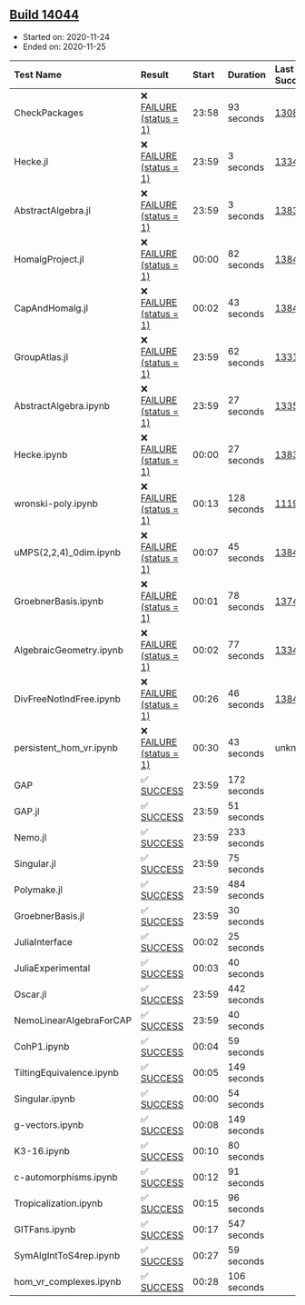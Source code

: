 ## [Build 14044](https://oscarci.mathematik.uni-kl.de/job/oscar/14044/)

* Started on: 2020-11-24
* Ended on: 2020-11-25

| Test Name    | Result | Start | Duration | Last Success | First Failure |
|:-------------|:-------|:------|:---------|:-------------|:--------------|
| CheckPackages | ❌ [FAILURE (status = 1)](https://oscarci.mathematik.uni-kl.de/job/oscar/14044/artifact/logs/build-14044/CheckPackages.log) | 23:58 | 93 seconds | [13085](https://oscarci.mathematik.uni-kl.de/job/oscar/13085/) | [13086](https://oscarci.mathematik.uni-kl.de/job/oscar/13086/) |
| Hecke.jl | ❌ [FAILURE (status = 1)](https://oscarci.mathematik.uni-kl.de/job/oscar/14044/artifact/logs/build-14044/Hecke.jl.log) | 23:59 | 3 seconds | [13341](https://oscarci.mathematik.uni-kl.de/job/oscar/13341/) | [13342](https://oscarci.mathematik.uni-kl.de/job/oscar/13342/) |
| AbstractAlgebra.jl | ❌ [FAILURE (status = 1)](https://oscarci.mathematik.uni-kl.de/job/oscar/14044/artifact/logs/build-14044/AbstractAlgebra.jl.log) | 23:59 | 3 seconds | [13837](https://oscarci.mathematik.uni-kl.de/job/oscar/13837/) | [13838](https://oscarci.mathematik.uni-kl.de/job/oscar/13838/) |
| HomalgProject.jl | ❌ [FAILURE (status = 1)](https://oscarci.mathematik.uni-kl.de/job/oscar/14044/artifact/logs/build-14044/HomalgProject.jl.log) | 00:00 | 82 seconds | [13845](https://oscarci.mathematik.uni-kl.de/job/oscar/13845/) | [13846](https://oscarci.mathematik.uni-kl.de/job/oscar/13846/) |
| CapAndHomalg.jl | ❌ [FAILURE (status = 1)](https://oscarci.mathematik.uni-kl.de/job/oscar/14044/artifact/logs/build-14044/CapAndHomalg.jl.log) | 00:02 | 43 seconds | [13845](https://oscarci.mathematik.uni-kl.de/job/oscar/13845/) | [13846](https://oscarci.mathematik.uni-kl.de/job/oscar/13846/) |
| GroupAtlas.jl | ❌ [FAILURE (status = 1)](https://oscarci.mathematik.uni-kl.de/job/oscar/14044/artifact/logs/build-14044/GroupAtlas.jl.log) | 23:59 | 62 seconds | [13311](https://oscarci.mathematik.uni-kl.de/job/oscar/13311/) | [13312](https://oscarci.mathematik.uni-kl.de/job/oscar/13312/) |
| AbstractAlgebra.ipynb | ❌ [FAILURE (status = 1)](https://oscarci.mathematik.uni-kl.de/job/oscar/14044/artifact/logs/build-14044/AbstractAlgebra.ipynb.log) | 23:59 | 27 seconds | [13355](https://oscarci.mathematik.uni-kl.de/job/oscar/13355/) | [13356](https://oscarci.mathematik.uni-kl.de/job/oscar/13356/) |
| Hecke.ipynb | ❌ [FAILURE (status = 1)](https://oscarci.mathematik.uni-kl.de/job/oscar/14044/artifact/logs/build-14044/Hecke.ipynb.log) | 00:00 | 27 seconds | [13837](https://oscarci.mathematik.uni-kl.de/job/oscar/13837/) | [13838](https://oscarci.mathematik.uni-kl.de/job/oscar/13838/) |
| wronski-poly.ipynb | ❌ [FAILURE (status = 1)](https://oscarci.mathematik.uni-kl.de/job/oscar/14044/artifact/logs/build-14044/wronski-poly.ipynb.log) | 00:13 | 128 seconds | [11192](https://oscarci.mathematik.uni-kl.de/job/oscar/11192/) | [11193](https://oscarci.mathematik.uni-kl.de/job/oscar/11193/) |
| uMPS(2,2,4)_0dim.ipynb | ❌ [FAILURE (status = 1)](https://oscarci.mathematik.uni-kl.de/job/oscar/14044/artifact/logs/build-14044/uMPS-2-2-4-_0dim.ipynb.log) | 00:07 | 45 seconds | [13841](https://oscarci.mathematik.uni-kl.de/job/oscar/13841/) | [13842](https://oscarci.mathematik.uni-kl.de/job/oscar/13842/) |
| GroebnerBasis.ipynb | ❌ [FAILURE (status = 1)](https://oscarci.mathematik.uni-kl.de/job/oscar/14044/artifact/logs/build-14044/GroebnerBasis.ipynb.log) | 00:01 | 78 seconds | [13748](https://oscarci.mathematik.uni-kl.de/job/oscar/13748/) | [13749](https://oscarci.mathematik.uni-kl.de/job/oscar/13749/) |
| AlgebraicGeometry.ipynb | ❌ [FAILURE (status = 1)](https://oscarci.mathematik.uni-kl.de/job/oscar/14044/artifact/logs/build-14044/AlgebraicGeometry.ipynb.log) | 00:02 | 77 seconds | [13341](https://oscarci.mathematik.uni-kl.de/job/oscar/13341/) | [13342](https://oscarci.mathematik.uni-kl.de/job/oscar/13342/) |
| DivFreeNotIndFree.ipynb | ❌ [FAILURE (status = 1)](https://oscarci.mathematik.uni-kl.de/job/oscar/14044/artifact/logs/build-14044/DivFreeNotIndFree.ipynb.log) | 00:26 | 46 seconds | [13845](https://oscarci.mathematik.uni-kl.de/job/oscar/13845/) | [13846](https://oscarci.mathematik.uni-kl.de/job/oscar/13846/) |
| persistent_hom_vr.ipynb | ❌ [FAILURE (status = 1)](https://oscarci.mathematik.uni-kl.de/job/oscar/14044/artifact/logs/build-14044/persistent_hom_vr.ipynb.log) | 00:30 | 43 seconds | unknown | unknown |
| GAP | ✅ [SUCCESS](https://oscarci.mathematik.uni-kl.de/job/oscar/14044/artifact/logs/build-14044/GAP.log) | 23:59 | 172 seconds |  |  |
| GAP.jl | ✅ [SUCCESS](https://oscarci.mathematik.uni-kl.de/job/oscar/14044/artifact/logs/build-14044/GAP.jl.log) | 23:59 | 51 seconds |  |  |
| Nemo.jl | ✅ [SUCCESS](https://oscarci.mathematik.uni-kl.de/job/oscar/14044/artifact/logs/build-14044/Nemo.jl.log) | 23:59 | 233 seconds |  |  |
| Singular.jl | ✅ [SUCCESS](https://oscarci.mathematik.uni-kl.de/job/oscar/14044/artifact/logs/build-14044/Singular.jl.log) | 23:59 | 75 seconds |  |  |
| Polymake.jl | ✅ [SUCCESS](https://oscarci.mathematik.uni-kl.de/job/oscar/14044/artifact/logs/build-14044/Polymake.jl.log) | 23:59 | 484 seconds |  |  |
| GroebnerBasis.jl | ✅ [SUCCESS](https://oscarci.mathematik.uni-kl.de/job/oscar/14044/artifact/logs/build-14044/GroebnerBasis.jl.log) | 23:59 | 30 seconds |  |  |
| JuliaInterface | ✅ [SUCCESS](https://oscarci.mathematik.uni-kl.de/job/oscar/14044/artifact/logs/build-14044/JuliaInterface.log) | 00:02 | 25 seconds |  |  |
| JuliaExperimental | ✅ [SUCCESS](https://oscarci.mathematik.uni-kl.de/job/oscar/14044/artifact/logs/build-14044/JuliaExperimental.log) | 00:03 | 40 seconds |  |  |
| Oscar.jl | ✅ [SUCCESS](https://oscarci.mathematik.uni-kl.de/job/oscar/14044/artifact/logs/build-14044/Oscar.jl.log) | 23:59 | 442 seconds |  |  |
| NemoLinearAlgebraForCAP | ✅ [SUCCESS](https://oscarci.mathematik.uni-kl.de/job/oscar/14044/artifact/logs/build-14044/NemoLinearAlgebraForCAP.log) | 23:59 | 40 seconds |  |  |
| CohP1.ipynb | ✅ [SUCCESS](https://oscarci.mathematik.uni-kl.de/job/oscar/14044/artifact/logs/build-14044/CohP1.ipynb.log) | 00:04 | 59 seconds |  |  |
| TiltingEquivalence.ipynb | ✅ [SUCCESS](https://oscarci.mathematik.uni-kl.de/job/oscar/14044/artifact/logs/build-14044/TiltingEquivalence.ipynb.log) | 00:05 | 149 seconds |  |  |
| Singular.ipynb | ✅ [SUCCESS](https://oscarci.mathematik.uni-kl.de/job/oscar/14044/artifact/logs/build-14044/Singular.ipynb.log) | 00:00 | 54 seconds |  |  |
| g-vectors.ipynb | ✅ [SUCCESS](https://oscarci.mathematik.uni-kl.de/job/oscar/14044/artifact/logs/build-14044/g-vectors.ipynb.log) | 00:08 | 149 seconds |  |  |
| K3-16.ipynb | ✅ [SUCCESS](https://oscarci.mathematik.uni-kl.de/job/oscar/14044/artifact/logs/build-14044/K3-16.ipynb.log) | 00:10 | 80 seconds |  |  |
| c-automorphisms.ipynb | ✅ [SUCCESS](https://oscarci.mathematik.uni-kl.de/job/oscar/14044/artifact/logs/build-14044/c-automorphisms.ipynb.log) | 00:12 | 91 seconds |  |  |
| Tropicalization.ipynb | ✅ [SUCCESS](https://oscarci.mathematik.uni-kl.de/job/oscar/14044/artifact/logs/build-14044/Tropicalization.ipynb.log) | 00:15 | 96 seconds |  |  |
| GITFans.ipynb | ✅ [SUCCESS](https://oscarci.mathematik.uni-kl.de/job/oscar/14044/artifact/logs/build-14044/GITFans.ipynb.log) | 00:17 | 547 seconds |  |  |
| SymAlgIntToS4rep.ipynb | ✅ [SUCCESS](https://oscarci.mathematik.uni-kl.de/job/oscar/14044/artifact/logs/build-14044/SymAlgIntToS4rep.ipynb.log) | 00:27 | 59 seconds |  |  |
| hom_vr_complexes.ipynb | ✅ [SUCCESS](https://oscarci.mathematik.uni-kl.de/job/oscar/14044/artifact/logs/build-14044/hom_vr_complexes.ipynb.log) | 00:28 | 106 seconds |  |  |

